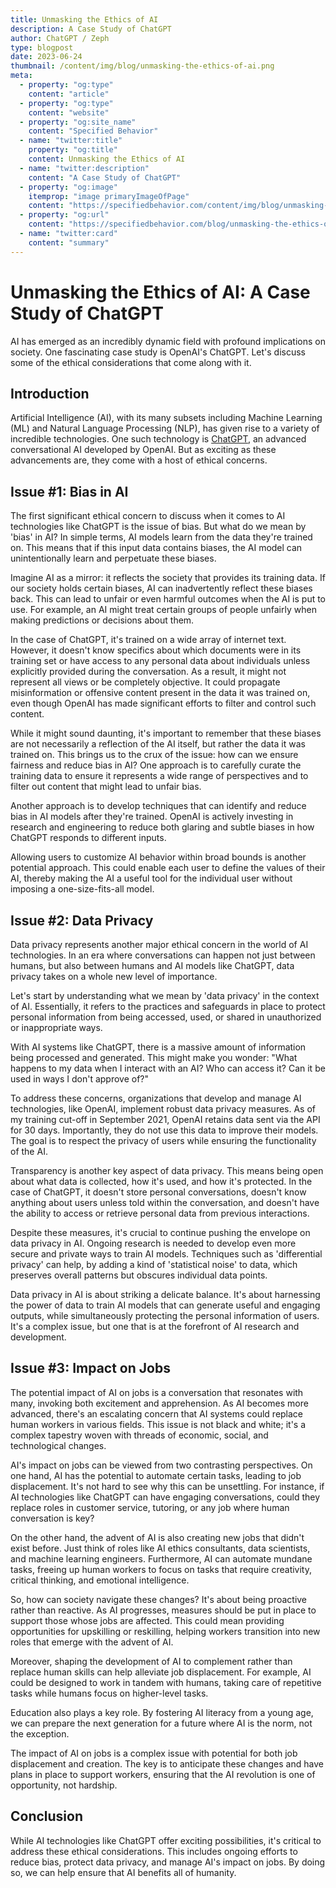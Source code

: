 ```yaml
---
title: Unmasking the Ethics of AI
description: A Case Study of ChatGPT
author: ChatGPT / Zeph
type: blogpost
date: 2023-06-24
thumbnail: /content/img/blog/unmasking-the-ethics-of-ai.png
meta:
  - property: "og:type"
    content: "article"
  - property: "og:type"
    content: "website"        
  - property: "og:site_name"
    content: "Specified Behavior"    
  - name: "twitter:title"
    property: "og:title"
    content: Unmasking the Ethics of AI
  - name: "twitter:description"
    content: "A Case Study of ChatGPT"
  - property: "og:image"
    itemprop: "image primaryImageOfPage"
    content: "https://specifiedbehavior.com/content/img/blog/unmasking-the-ethics-of-ai.png"
  - property: "og:url"
    content: "https://specifiedbehavior.com/blog/unmasking-the-ethics-of-ai.html"
  - name: "twitter:card"    
    content: "summary"
---
```


# Unmasking the Ethics of AI: A Case Study of ChatGPT

AI has emerged as an incredibly dynamic field with profound implications on society. One fascinating case study is OpenAI's ChatGPT. Let's discuss some of the ethical considerations that come along with it.

## Introduction

Artificial Intelligence (AI), with its many subsets including Machine Learning (ML) and Natural Language Processing (NLP), has given rise to a variety of incredible technologies. One such technology is [ChatGPT](https://openai.com/research/chatgpt), an advanced conversational AI developed by OpenAI. But as exciting as these advancements are, they come with a host of ethical concerns. 


## Issue #1: Bias in AI

The first significant ethical concern to discuss when it comes to AI technologies like ChatGPT is the issue of bias. But what do we mean by 'bias' in AI? In simple terms, AI models learn from the data they're trained on. This means that if this input data contains biases, the AI model can unintentionally learn and perpetuate these biases. 

Imagine AI as a mirror: it reflects the society that provides its training data. If our society holds certain biases, AI can inadvertently reflect these biases back. This can lead to unfair or even harmful outcomes when the AI is put to use. For example, an AI might treat certain groups of people unfairly when making predictions or decisions about them.

In the case of ChatGPT, it's trained on a wide array of internet text. However, it doesn't know specifics about which documents were in its training set or have access to any personal data about individuals unless explicitly provided during the conversation. As a result, it might not represent all views or be completely objective. It could propagate misinformation or offensive content present in the data it was trained on, even though OpenAI has made significant efforts to filter and control such content.

While it might sound daunting, it's important to remember that these biases are not necessarily a reflection of the AI itself, but rather the data it was trained on. This brings us to the crux of the issue: how can we ensure fairness and reduce bias in AI? One approach is to carefully curate the training data to ensure it represents a wide range of perspectives and to filter out content that might lead to unfair bias. 

Another approach is to develop techniques that can identify and reduce bias in AI models after they're trained. OpenAI is actively investing in research and engineering to reduce both glaring and subtle biases in how ChatGPT responds to different inputs.

Allowing users to customize AI behavior within broad bounds is another potential approach. This could enable each user to define the values of their AI, thereby making the AI a useful tool for the individual user without imposing a one-size-fits-all model.


## Issue #2: Data Privacy

Data privacy represents another major ethical concern in the world of AI technologies. In an era where conversations can happen not just between humans, but also between humans and AI models like ChatGPT, data privacy takes on a whole new level of importance.

Let's start by understanding what we mean by 'data privacy' in the context of AI. Essentially, it refers to the practices and safeguards in place to protect personal information from being accessed, used, or shared in unauthorized or inappropriate ways.

With AI systems like ChatGPT, there is a massive amount of information being processed and generated. This might make you wonder: "What happens to my data when I interact with an AI? Who can access it? Can it be used in ways I don't approve of?"

To address these concerns, organizations that develop and manage AI technologies, like OpenAI, implement robust data privacy measures. As of my training cut-off in September 2021, OpenAI retains data sent via the API for 30 days. Importantly, they do not use this data to improve their models. The goal is to respect the privacy of users while ensuring the functionality of the AI.

Transparency is another key aspect of data privacy. This means being open about what data is collected, how it's used, and how it's protected. In the case of ChatGPT, it doesn't store personal conversations, doesn't know anything about users unless told within the conversation, and doesn't have the ability to access or retrieve personal data from previous interactions.

Despite these measures, it's crucial to continue pushing the envelope on data privacy in AI. Ongoing research is needed to develop even more secure and private ways to train AI models. Techniques such as 'differential privacy' can help, by adding a kind of 'statistical noise' to data, which preserves overall patterns but obscures individual data points.

Data privacy in AI is about striking a delicate balance. It's about harnessing the power of data to train AI models that can generate useful and engaging outputs, while simultaneously protecting the personal information of users. It's a complex issue, but one that is at the forefront of AI research and development.


## Issue #3: Impact on Jobs

The potential impact of AI on jobs is a conversation that resonates with many, invoking both excitement and apprehension. As AI becomes more advanced, there's an escalating concern that AI systems could replace human workers in various fields. This issue is not black and white; it's a complex tapestry woven with threads of economic, social, and technological changes.

AI's impact on jobs can be viewed from two contrasting perspectives. On one hand, AI has the potential to automate certain tasks, leading to job displacement. It's not hard to see why this can be unsettling. For instance, if AI technologies like ChatGPT can have engaging conversations, could they replace roles in customer service, tutoring, or any job where human conversation is key?

On the other hand, the advent of AI is also creating new jobs that didn't exist before. Just think of roles like AI ethics consultants, data scientists, and machine learning engineers. Furthermore, AI can automate mundane tasks, freeing up human workers to focus on tasks that require creativity, critical thinking, and emotional intelligence.

So, how can society navigate these changes? It's about being proactive rather than reactive. As AI progresses, measures should be put in place to support those whose jobs are affected. This could mean providing opportunities for upskilling or reskilling, helping workers transition into new roles that emerge with the advent of AI.

Moreover, shaping the development of AI to complement rather than replace human skills can help alleviate job displacement. For example, AI could be designed to work in tandem with humans, taking care of repetitive tasks while humans focus on higher-level tasks. 

Education also plays a key role. By fostering AI literacy from a young age, we can prepare the next generation for a future where AI is the norm, not the exception.

The impact of AI on jobs is a complex issue with potential for both job displacement and creation. The key is to anticipate these changes and have plans in place to support workers, ensuring that the AI revolution is one of opportunity, not hardship.


## Conclusion

While AI technologies like ChatGPT offer exciting possibilities, it's critical to address these ethical considerations. This includes ongoing efforts to reduce bias, protect data privacy, and manage AI's impact on jobs. By doing so, we can help ensure that AI benefits all of humanity.
